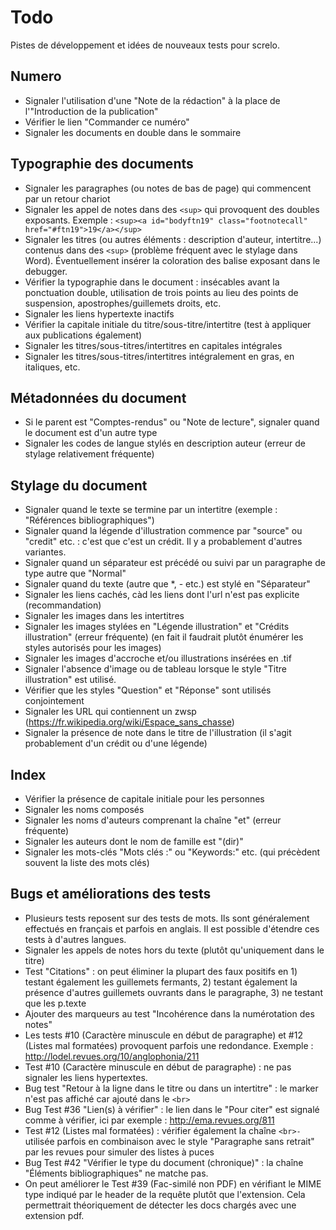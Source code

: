 # Todo

Pistes de développement et idées de nouveaux tests pour screlo.

## Numero

* Signaler l'utilisation d'une "Note de la rédaction" à la place de l'"Introduction de la publication"
* Vérifier le lien "Commander ce numéro"
* Signaler les documents en double dans le sommaire

## Typographie des documents

* Signaler les paragraphes (ou notes de bas de page) qui commencent par un retour chariot
* Signaler les appel de notes dans des `<sup>` qui provoquent des doubles exposants. Exemple : `<sup><a id="bodyftn19" class="footnotecall" href="#ftn19">19</a></sup>`
* Signaler les titres (ou autres éléments : description d'auteur, intertitre...) contenus dans des `<sup>` (problème fréquent avec le stylage dans Word). Éventuellement insérer la coloration des balise exposant dans le debugger.
* Vérifier la typographie dans le document : insécables avant la ponctuation double, utilisation de trois points au lieu des points de suspension, apostrophes/guillemets droits, etc.
* Signaler les liens hypertexte inactifs
* Vérifier la capitale initiale du titre/sous-titre/intertitre (test à appliquer aux publications également)
* Signaler les titres/sous-titres/intertitres en capitales intégrales
* Signaler les titres/sous-titres/intertitres intégralement en gras, en italiques, etc.

## Métadonnées du document

* Si le parent est "Comptes-rendus" ou "Note de lecture", signaler quand le document est d'un autre type
* Signaler les codes de langue stylés en description auteur (erreur de stylage relativement fréquente)

## Stylage du document

* Signaler quand le texte se termine par un intertitre (exemple : "Références bibliographiques")
* Signaler quand la légende d'illustration commence par "source" ou "credit" etc. : c'est que c'est un crédit. Il y a probablement d'autres variantes.
* Signaler quand un séparateur est précédé ou suivi par un paragraphe de type autre que "Normal"
* Signaler quand du texte (autre que *, - etc.) est stylé en "Séparateur"
* Signaler les liens cachés, càd les liens dont l'url n'est pas explicite (recommandation)
* Signaler les images dans les intertitres
* Signaler les images stylées en  "Légende illustration" et "Crédits illustration" (erreur fréquente) (en fait il faudrait plutôt énumérer les styles autorisés pour les images)
* Signaler les images d'accroche et/ou illustrations insérées en .tif
* Signaler l'absence d'image ou de tableau lorsque le style "Titre illustration" est utilisé.
* Vérifier que les styles "Question" et "Réponse" sont utilisés conjointement
* Signaler les URL qui contiennent un zwsp (https://fr.wikipedia.org/wiki/Espace_sans_chasse)
* Signaler la présence de note dans le titre de l'illustration (il s'agit probablement d'un crédit ou d'une légende)

## Index

* Vérifier la présence de capitale initiale pour les personnes
* Signaler les noms composés
* Signaler les noms d'auteurs comprenant la chaîne "et" (erreur fréquente)
* Signaler les auteurs dont le nom de famille est "(dir)"
* Signaler les mots-clés "Mots clés :" ou "Keywords:" etc. (qui précèdent souvent la liste des mots clés)

## Bugs et améliorations des tests

* Plusieurs tests reposent sur des tests de mots. Ils sont généralement effectués en français et parfois en anglais. Il est possible d'étendre ces tests à d'autres langues.
* Signaler les appels de notes hors du texte (plutôt qu'uniquement dans le titre)
* Test "Citations" : on peut éliminer la plupart des faux positifs en 1) testant également les guillemets fermants, 2) testant également la présence d'autres guillemets ouvrants dans le paragraphe, 3) ne testant que les p.texte
* Ajouter des marqueurs au test "Incohérence dans la numérotation des notes"
* Les tests #10 (Caractère minuscule en début de paragraphe)   et #12 (Listes mal formatées) provoquent parfois une redondance. Exemple : http://lodel.revues.org/10/anglophonia/211
* Test #10 (Caractère minuscule en début de paragraphe) : ne pas signaler les liens hypertextes.
* Bug test "Retour à la ligne dans le titre ou dans un intertitre" : le marker n'est pas affiché car ajouté dans le `<br>`
* Bug Test #36 "Lien(s) à vérifier" : le lien dans le "Pour citer" est signalé comme à vérifier, ici par exemple : http://ema.revues.org/811
* Test #12 (Listes mal formatées) : vérifier également la chaîne `<br>-` utilisée parfois  en combinaison avec le style "Paragraphe sans retrait" par les revues pour simuler des listes à puces
* Bug Test #42 "Vérifier le type du document (chronique)" : la chaîne "Éléments bibliographiques" ne matche pas.
* On peut améliorer le Test #39 (Fac-similé non PDF) en vérifiant le MIME type indiqué par le header de la requête plutôt que l'extension. Cela permettrait théoriquement de détecter les docs chargés avec une extension pdf.
